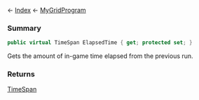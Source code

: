← [Index](Api-Index) ← [MyGridProgram](Sandbox.ModAPI.Ingame.MyGridProgram)

### Summary

```csharp
public virtual TimeSpan ElapsedTime { get; protected set; }
```

Gets the amount of in-game time elapsed from the previous run.

### Returns

[TimeSpan](System.TimeSpan)

